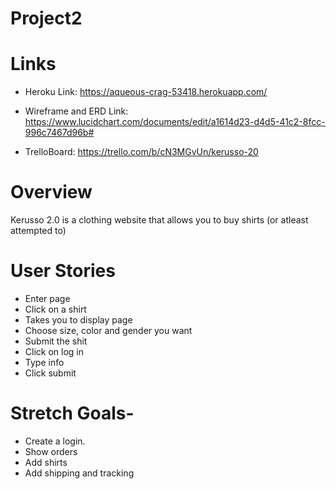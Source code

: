 # Project2

# Links

* Heroku Link: https://aqueous-crag-53418.herokuapp.com/

* Wireframe and ERD Link: https://www.lucidchart.com/documents/edit/a1614d23-d4d5-41c2-8fcc-996c7467d96b#

* TrelloBoard: https://trello.com/b/cN3MGvUn/kerusso-20

# Overview

Kerusso 2.0 is a clothing website that allows you to buy shirts (or atleast attempted to)

# User Stories

* Enter page
* Click on a shirt
* Takes you to display page 
* Choose size, color and gender you want
* Submit the shit
* Click on log in
* Type info
* Click submit

# Stretch Goals-

* Create a login.
* Show orders
* Add shirts
* Add shipping and tracking